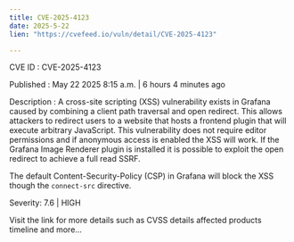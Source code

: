 ```yaml
---
title: CVE-2025-4123
date: 2025-5-22
lien: "https://cvefeed.io/vuln/detail/CVE-2025-4123"

---
```


CVE ID : CVE-2025-4123

Published :  May 22
2025
8:15 a.m. | 6 hours
4 minutes ago

Description : A cross-site scripting (XSS) vulnerability exists in Grafana caused by combining a client path traversal and open redirect. This allows attackers to redirect users to a website that hosts a frontend plugin that will execute arbitrary JavaScript. This vulnerability does not require editor permissions and if anonymous access is enabled
the XSS will work. If the Grafana Image Renderer plugin is installed
it is possible to exploit the open redirect to achieve a full read SSRF.

The default Content-Security-Policy (CSP) in Grafana will block the XSS though the `connect-src` directive.

Severity: 7.6 | HIGH

Visit the link for more details
such as CVSS details
affected products
timeline
and more...
